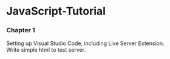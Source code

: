 # JavaScript-Tutorial

### Chapter 1
Setting up Visual Studio Code, including Live Server Extension.</br>
Write simple html to test server.</br>
